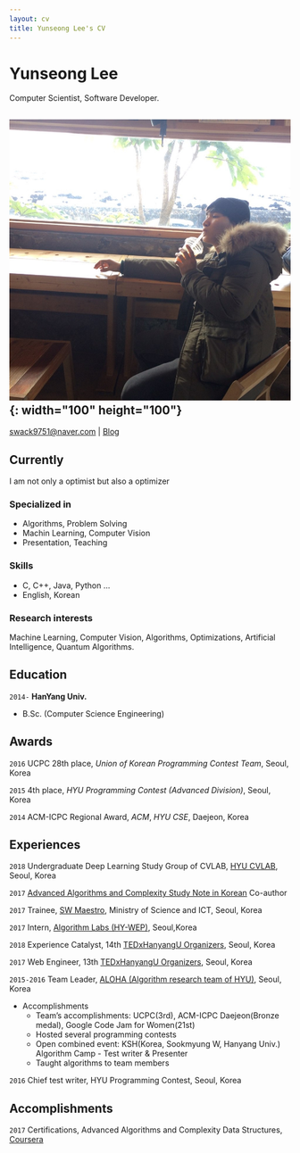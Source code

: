 ```yaml
---
layout: cv
title: Yunseong Lee's CV
---
```

# Yunseong Lee


Computer Scientist, Software Developer.

## ![me](./me.jpg){: width="100" height="100"}

[swack9751@naver.com](swack9751@naver.com)
| [Blog](https://alohays.github.io)

## Currently

I am not only a optimist but also a optimizer

### Specialized in

- Algorithms, Problem Solving
- Machin Learning, Computer Vision
- Presentation, Teaching

### Skills

- C, C++, Java, Python ...
- English, Korean

### Research interests

Machine Learning, Computer Vision, Algorithms, Optimizations, Artificial Intelligence, Quantum Algorithms. 


## Education

`2014-`
__HanYang Univ.__

- B.Sc. (Computer Science Engineering) 


## Awards

`2016`
UCPC 28th place, *Union of Korean Programming Contest Team*, Seoul, Korea

`2015`
4th place, *HYU Programming Contest  (Advanced Division)*, Seoul, Korea

`2014`
ACM-ICPC Regional Award, *ACM*, *HYU CSE*, Daejeon, Korea


## Experiences

`2018`
Undergraduate Deep Learning Study Group of CVLAB, [HYU CVLAB](http://cvlab.hanyang.ac.kr/), Seoul, Korea

`2017`
[Advanced Algorithms and Complexity Study Note in Korean](https://wikidocs.net/book/1469) Co-author

`2017`
Trainee, [SW  Maestro](swmaestro.kr/), Ministry of Science and ICT, Seoul, Korea

`2017`
Intern, [Algorithm Labs (HY-WEP)](https://www.algorithmlabs.co.kr/), Seoul,Korea

`2018`
Experience Catalyst, 14th [TEDxHanyangU Organizers](http://tedxhanyangu.org/), Seoul, Korea

`2017`
Web Engineer, 13th [TEDxHanyangU Organizers](http://tedxhanyangu.org/), Seoul, Korea

`2015-2016`
Team Leader, [ALOHA (Algorithm research team of HYU)](https://www.facebook.com/HYUALOHA/), Seoul, Korea

- Accomplishments
    - Team’s accomplishments: UCPC(3rd), ACM-ICPC Daejeon(Bronze medal), Google Code Jam for Women(21st)
    - Hosted several programming contests
    - Open combined event: KSH(Korea, Sookmyung W, Hanyang Univ.) Algorithm Camp - Test writer & Presenter
    - Taught algorithms to team members

`2016`
Chief test writer, HYU Programming Contest, Seoul, Korea

## Accomplishments

`2017`
Certifications, Advanced Algorithms and Complexity Data Structures, [Coursera](https://www.coursera.org/)


<!-- ### Footer

Last updated: Jun 2018 -->


